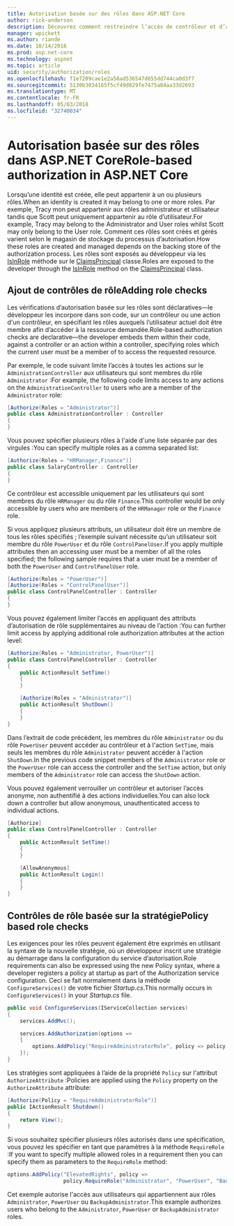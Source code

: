 ```yaml
---
title: Autorisation basée sur des rôles dans ASP.NET Core
author: rick-anderson
description: Découvrez comment restreindre l’accès de contrôleur et d’action ASP.NET Core en passant des rôles à l’attribut Authorize.
manager: wpickett
ms.author: riande
ms.date: 10/14/2016
ms.prod: asp.net-core
ms.technology: aspnet
ms.topic: article
uid: security/authorization/roles
ms.openlocfilehash: f1e7209cae1e2a58ad536547d655dd744ca0d3f7
ms.sourcegitcommit: 5130b3034165f5cf49d829fe7475a84aa33d2693
ms.translationtype: MT
ms.contentlocale: fr-FR
ms.lasthandoff: 05/03/2018
ms.locfileid: "32740034"
---
```

# <a name="role-based-authorization-in-aspnet-core"></a><span data-ttu-id="59fa9-103">Autorisation basée sur des rôles dans ASP.NET Core</span><span class="sxs-lookup"><span data-stu-id="59fa9-103">Role-based authorization in ASP.NET Core</span></span>

<a name="security-authorization-role-based"></a>

<span data-ttu-id="59fa9-104">Lorsqu’une identité est créée, elle peut appartenir à un ou plusieurs rôles.</span><span class="sxs-lookup"><span data-stu-id="59fa9-104">When an identity is created it may belong to one or more roles.</span></span> <span data-ttu-id="59fa9-105">Par exemple, Tracy mon peut appartenir aux rôles administrateur et utilisateur tandis que Scott peut uniquement appartenir au rôle d’utilisateur.</span><span class="sxs-lookup"><span data-stu-id="59fa9-105">For example, Tracy may belong to the Administrator and User roles whilst Scott may only belong to the User role.</span></span> <span data-ttu-id="59fa9-106">Comment ces rôles sont créés et gérés varient selon le magasin de stockage du processus d’autorisation.</span><span class="sxs-lookup"><span data-stu-id="59fa9-106">How these roles are created and managed depends on the backing store of the authorization process.</span></span> <span data-ttu-id="59fa9-107">Les rôles sont exposés au développeur via les [IsInRole](/dotnet/api/system.security.principal.genericprincipal.isinrole) méthode sur le [ClaimsPrincipal](/dotnet/api/system.security.claims.claimsprincipal) classe.</span><span class="sxs-lookup"><span data-stu-id="59fa9-107">Roles are exposed to the developer through the [IsInRole](/dotnet/api/system.security.principal.genericprincipal.isinrole) method on the [ClaimsPrincipal](/dotnet/api/system.security.claims.claimsprincipal) class.</span></span>

## <a name="adding-role-checks"></a><span data-ttu-id="59fa9-108">Ajout de contrôles de rôle</span><span class="sxs-lookup"><span data-stu-id="59fa9-108">Adding role checks</span></span>

<span data-ttu-id="59fa9-109">Les vérifications d’autorisation basée sur les rôles sont déclaratives&mdash;le développeur les incorpore dans son code, sur un contrôleur ou une action d'un contrôleur, en spécifiant les rôles auxquels l’utilisateur actuel doit être membre afin d’accéder à la ressource demandée.</span><span class="sxs-lookup"><span data-stu-id="59fa9-109">Role-based authorization checks are declarative&mdash;the developer embeds them within their code, against a controller or an action within a controller, specifying roles which the current user must be a member of to access the requested resource.</span></span>

<span data-ttu-id="59fa9-110">Par exemple, le code suivant limite l’accès à toutes les actions sur le `AdministrationController` aux utilisateurs qui sont membres du rôle `Administrator` :</span><span class="sxs-lookup"><span data-stu-id="59fa9-110">For example, the following code limits access to any actions on the `AdministrationController` to users who are a member of the `Administrator` role:</span></span>

```csharp
[Authorize(Roles = "Administrator")]
public class AdministrationController : Controller
{
}
```

<span data-ttu-id="59fa9-111">Vous pouvez spécifier plusieurs rôles à l'aide d'une liste séparée par des virgules :</span><span class="sxs-lookup"><span data-stu-id="59fa9-111">You can specify multiple roles as a comma separated list:</span></span>

```csharp
[Authorize(Roles = "HRManager,Finance")]
public class SalaryController : Controller
{
}
```

<span data-ttu-id="59fa9-112">Ce contrôleur est accessible uniquement par les utilisateurs qui sont membres du rôle `HRManager` ou du rôle `Finance`.</span><span class="sxs-lookup"><span data-stu-id="59fa9-112">This controller would be only accessible by users who are members of the `HRManager` role or the `Finance` role.</span></span>

<span data-ttu-id="59fa9-113">Si vous appliquez plusieurs attributs, un utilisateur doit être un membre de tous les rôles spécifiés ; l’exemple suivant nécessite qu’un utilisateur soit membre du rôle `PowerUser` et du rôle `ControlPanelUser`.</span><span class="sxs-lookup"><span data-stu-id="59fa9-113">If you apply multiple attributes then an accessing user must be a member of all the roles specified; the following sample requires that a user must be a member of both the `PowerUser` and `ControlPanelUser` role.</span></span>

```csharp
[Authorize(Roles = "PowerUser")]
[Authorize(Roles = "ControlPanelUser")]
public class ControlPanelController : Controller
{
}
```

<span data-ttu-id="59fa9-114">Vous pouvez également limiter l’accès en appliquant des attributs d’autorisation de rôle supplémentaires au niveau de l’action :</span><span class="sxs-lookup"><span data-stu-id="59fa9-114">You can further limit access by applying additional role authorization attributes at the action level:</span></span>

```csharp
[Authorize(Roles = "Administrator, PowerUser")]
public class ControlPanelController : Controller
{
    public ActionResult SetTime()
    {
    }

    [Authorize(Roles = "Administrator")]
    public ActionResult ShutDown()
    {
    }
}
```

<span data-ttu-id="59fa9-115">Dans l’extrait de code précédent, les membres du rôle `Administrator` ou du rôle `PowerUser` peuvent accéder au contrôleur et à l'action `SetTime`, mais seuls les membres du rôle `Administrator` peuvent accéder à l'action `ShutDown`.</span><span class="sxs-lookup"><span data-stu-id="59fa9-115">In the previous code snippet members of the `Administrator` role or the `PowerUser` role can access the controller and the `SetTime` action, but only members of the `Administrator` role can access the `ShutDown` action.</span></span>

<span data-ttu-id="59fa9-116">Vous pouvez également verrouiller un contrôleur et autoriser l’accès anonyme, non authentifié à des actions individuelles.</span><span class="sxs-lookup"><span data-stu-id="59fa9-116">You can also lock down a controller but allow anonymous, unauthenticated access to individual actions.</span></span>

```csharp
[Authorize]
public class ControlPanelController : Controller
{
    public ActionResult SetTime()
    {
    }

    [AllowAnonymous]
    public ActionResult Login()
    {
    }
}
```

<a name="security-authorization-role-policy"></a>

## <a name="policy-based-role-checks"></a><span data-ttu-id="59fa9-117">Contrôles de rôle basée sur la stratégie</span><span class="sxs-lookup"><span data-stu-id="59fa9-117">Policy based role checks</span></span>

<span data-ttu-id="59fa9-118">Les exigences pour les rôles peuvent également être exprimés en utilisant la syntaxe de la nouvelle stratégie, où un développeur inscrit une stratégie au démarrage dans la configuration du service d’autorisation.</span><span class="sxs-lookup"><span data-stu-id="59fa9-118">Role requirements can also be expressed using the new Policy syntax, where a developer registers a policy at startup as part of the Authorization service configuration.</span></span> <span data-ttu-id="59fa9-119">Ceci se fait normalement dans la méthode `ConfigureServices()` de votre fichier *Startup.cs*.</span><span class="sxs-lookup"><span data-stu-id="59fa9-119">This normally occurs in `ConfigureServices()` in your *Startup.cs* file.</span></span>

```csharp
public void ConfigureServices(IServiceCollection services)
{
    services.AddMvc();

    services.AddAuthorization(options =>
    {
        options.AddPolicy("RequireAdministratorRole", policy => policy.RequireRole("Administrator"));
    });
}
```

<span data-ttu-id="59fa9-120">Les stratégies sont appliquées à l’aide de la propriété `Policy` sur l'attribut `AuthorizeAttribute` :</span><span class="sxs-lookup"><span data-stu-id="59fa9-120">Policies are applied using the `Policy` property on the `AuthorizeAttribute` attribute:</span></span>

```csharp
[Authorize(Policy = "RequireAdministratorRole")]
public IActionResult Shutdown()
{
    return View();
}
```

<span data-ttu-id="59fa9-121">Si vous souhaitez spécifier plusieurs rôles autorisés dans une spécification, vous pouvez les spécifier en tant que paramètres à la méthode `RequireRole` :</span><span class="sxs-lookup"><span data-stu-id="59fa9-121">If you want to specify multiple allowed roles in a requirement then you can specify them as parameters to the `RequireRole` method:</span></span>

```csharp
options.AddPolicy("ElevatedRights", policy =>
                  policy.RequireRole("Administrator", "PowerUser", "BackupAdministrator"));
```

<span data-ttu-id="59fa9-122">Cet exemple autorise l'accès aux utilisateurs qui appartiennent aux rôles `Administrator`, `PowerUser` ou `BackupAdministrator`.</span><span class="sxs-lookup"><span data-stu-id="59fa9-122">This example authorizes users who belong to the `Administrator`, `PowerUser` or `BackupAdministrator` roles.</span></span>
